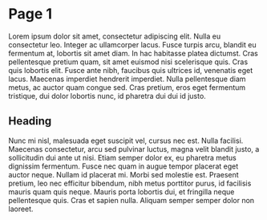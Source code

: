 # Page 1

Lorem ipsum dolor sit amet, consectetur adipiscing elit. Nulla eu consectetur leo. Integer ac ullamcorper lacus. Fusce turpis arcu, blandit eu fermentum at, lobortis sit amet diam. In hac habitasse platea dictumst. Cras pellentesque pretium quam, sit amet euismod nisi scelerisque quis. Cras quis lobortis elit. Fusce ante nibh, faucibus quis ultrices id, venenatis eget lacus. Maecenas imperdiet hendrerit imperdiet. Nulla pellentesque diam metus, ac auctor quam congue sed. Cras pretium, eros eget fermentum tristique, dui dolor lobortis nunc, id pharetra dui dui id justo.

## Heading

Nunc mi nisl, malesuada eget suscipit vel, cursus nec est. Nulla facilisi. Maecenas consectetur, arcu sed pulvinar luctus, magna velit blandit justo, a sollicitudin dui ante ut nisi. Etiam semper dolor ex, eu pharetra metus dignissim fermentum. Fusce nec quam in augue tempor placerat eget auctor neque. Nullam id placerat mi. Morbi sed molestie est. Praesent pretium, leo nec efficitur bibendum, nibh metus porttitor purus, id facilisis mauris quam quis neque. Mauris porta lobortis dui, et fringilla neque pellentesque quis. Cras et sapien nulla. Aliquam semper semper dolor non laoreet.
